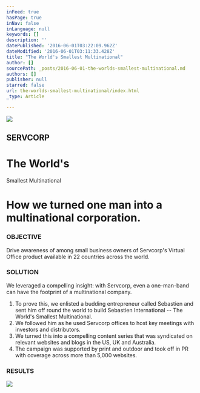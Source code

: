 ```yaml
---
inFeed: true
hasPage: true
inNav: false
inLanguage: null
keywords: []
description: ''
datePublished: '2016-06-01T03:22:09.962Z'
dateModified: '2016-06-01T03:11:33.428Z'
title: "The World's Smallest Multinational"
author: []
sourcePath: _posts/2016-06-01-the-worlds-smallest-multinational.md
authors: []
publisher: null
starred: false
url: the-worlds-smallest-multinational/index.html
_type: Article

---
```

![](https://the-grid-user-content.s3-us-west-2.amazonaws.com/e7a97ad8-393b-41ba-8bfd-ca43cbb650cb.jpg)

## SERVCORP

# The World's  
Smallest Multinational

# How we turned one man into a multinational corporation.

### OBJECTIVE

Drive awareness of among small business owners of Servcorp's Virtual Office product available in 22 countries across the world.

### SOLUTION

We leveraged a compelling insight: with Servcorp, even a one-man-band can have the footprint of a multinational company.

1. To prove this, we enlisted a budding entrepreneur called Sebastien and sent him off round the world to build Sebastien International -- The World's Smallest Multinational.
2. We followed him as he used Servcorp offices to host key meetings with investors and distributors.
3. We turned this into a compelling content series that was syndicated on relevant websites and blogs in the US, UK and Australia.
4. The campaign was supported by print and outdoor and took off in PR with coverage across more than 5,000 websites.

### RESULTS
![](https://the-grid-user-content.s3-us-west-2.amazonaws.com/221a7fb6-d3e8-431b-b616-5165f844c9d0.jpg)